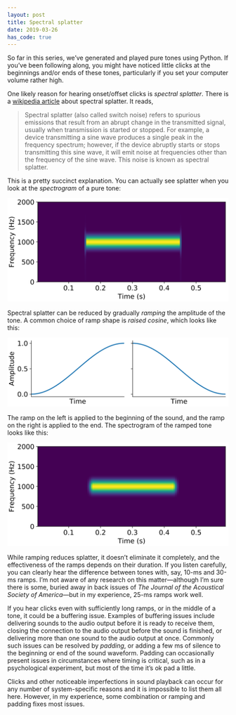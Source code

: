 ```yaml
---
layout: post
title: Spectral splatter
date: 2019-03-26
has_code: true
---
```


So far in this series, we’ve generated and played pure tones using Python.  If you’ve been following along, you might have noticed little clicks at the beginnings and/or ends of these tones, particularly if you set your computer volume rather high.

One likely reason for hearing onset/offset clicks is _spectral splatter_. There is a [wikipedia article](https://en.wikipedia.org/wiki/Spectral_splatter) about spectral splatter. It reads,

> Spectral splatter (also called switch noise) refers to spurious emissions that result from an abrupt change in the transmitted signal, usually when transmission is started or stopped. For example, a device transmitting a sine wave produces a single peak in the frequency spectrum; however, if the device abruptly starts or stops transmitting this sine wave, it will emit noise at frequencies other than the frequency of the sine wave. This noise is known as spectral splatter.

This is a pretty succinct explanation. You can actually see splatter when you look at the _spectrogram_ of a pure tone:

![](/assets/images/splatter.svg)

Spectral splatter can be reduced by gradually _ramping_ the amplitude of the tone. A common choice of ramp shape is _raised cosine_, which looks like this:

![](/assets/images/ramps.svg)

The ramp on the left is applied to the beginning of the sound, and the ramp on the right is applied to the end. The spectrogram of the ramped tone looks like this:

![](/assets/images/nosplatter.svg)

While ramping reduces splatter, it doesn’t eliminate it completely, and the effectiveness of the ramps depends on their duration. If you listen carefully, you can clearly hear the difference between tones with, say, 10-ms and 30-ms ramps. I’m not aware of any research on this matter—although I’m sure there is some, buried away in back issues of _The Journal of the Acoustical Society of America_—but in my experience, 25-ms ramps work well.

If you hear clicks even with sufficiently long ramps, or in the middle of a tone, it could be a buffering issue. Examples of buffering issues include delivering sounds to the audio output before it is ready to receive them, closing the connection to the audio output before the sound is finished, or delivering more than one sound to the audio output at once. Commonly such issues can be resolved by _padding_, or adding a few ms of silence to the beginning or end of the sound waveform. Padding can occasionally present issues in circumstances where timing is critical, such as in a psychological experiment, but most of the time it’s ok pad a little.

Clicks and other noticeable imperfections in sound playback can occur for any number of system-specific reasons and it is impossible to list them all here. However, in my experience, some combination or ramping and padding fixes most issues.